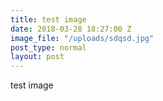 ```yaml
---
title: test image
date: 2018-03-28 18:27:00 Z
image_file: "/uploads/sdqsd.jpg"
post_type: normal
layout: post
---
```



test image